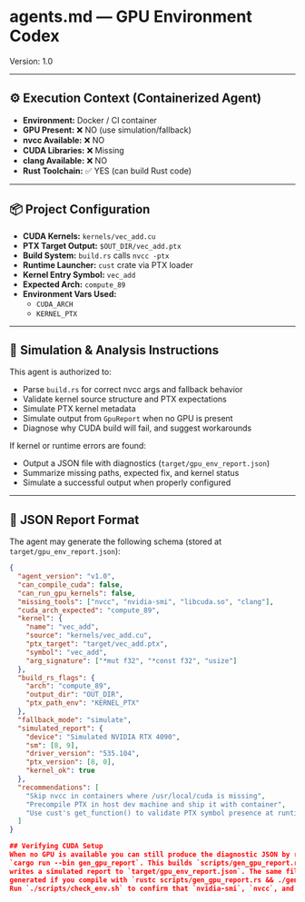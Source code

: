 # agents.md — GPU Environment Codex

Version: 1.0

---

## ⚙️ Execution Context (Containerized Agent)

- **Environment:** Docker / CI container
- **GPU Present:** ❌ NO (use simulation/fallback)
- **nvcc Available:** ❌ NO
- **CUDA Libraries:** ❌ Missing
- **clang Available:** ❌ NO
- **Rust Toolchain:** ✅ YES (can build Rust code)

---

## 📦 Project Configuration

- **CUDA Kernels:** `kernels/vec_add.cu`
- **PTX Target Output:** `$OUT_DIR/vec_add.ptx`
- **Build System:** `build.rs` calls `nvcc -ptx`
- **Runtime Launcher:** `cust` crate via PTX loader
- **Kernel Entry Symbol:** `vec_add`
- **Expected Arch:** `compute_89`
- **Environment Vars Used:**
  - `CUDA_ARCH`
  - `KERNEL_PTX`

---

## 🔧 Simulation & Analysis Instructions

This agent is authorized to:
- Parse `build.rs` for correct nvcc args and fallback behavior
- Validate kernel source structure and PTX expectations
- Simulate PTX kernel metadata
- Simulate output from `GpuReport` when no GPU is present
- Diagnose why CUDA build will fail, and suggest workarounds

If kernel or runtime errors are found:
- Output a JSON file with diagnostics (`target/gpu_env_report.json`)
- Summarize missing paths, expected fix, and kernel status
- Simulate a successful output when properly configured

---

## 🧪 JSON Report Format

The agent may generate the following schema (stored at `target/gpu_env_report.json`):

```json
{
  "agent_version": "v1.0",
  "can_compile_cuda": false,
  "can_run_gpu_kernels": false,
  "missing_tools": ["nvcc", "nvidia-smi", "libcuda.so", "clang"],
  "cuda_arch_expected": "compute_89",
  "kernel": {
    "name": "vec_add",
    "source": "kernels/vec_add.cu",
    "ptx_target": "target/vec_add.ptx",
    "symbol": "vec_add",
    "arg_signature": ["*mut f32", "*const f32", "usize"]
  },
  "build_rs_flags": {
    "arch": "compute_89",
    "output_dir": "OUT_DIR",
    "ptx_path_env": "KERNEL_PTX"
  },
  "fallback_mode": "simulate",
  "simulated_report": {
    "device": "Simulated NVIDIA RTX 4090",
    "sm": [8, 9],
    "driver_version": "535.104",
    "ptx_version": [8, 0],
    "kernel_ok": true
  },
  "recommendations": [
    "Skip nvcc in containers where /usr/local/cuda is missing",
    "Precompile PTX in host dev machine and ship it with container",
    "Use cust's get_function() to validate PTX symbol presence at runtime"
  ]
}

## Verifying CUDA Setup
When no GPU is available you can still produce the diagnostic JSON by running
`cargo run --bin gen_gpu_report`. This builds `scripts/gen_gpu_report.rs` and
writes a simulated report to `target/gpu_env_report.json`. The same file is
generated if you compile with `rustc scripts/gen_gpu_report.rs && ./gen_gpu_report`.
Run `./scripts/check_env.sh` to confirm that `nvidia-smi`, `nvcc`, and the demo kernel all function correctly. The script prints your driver and CUDA toolkit versions so you can verify they match.
